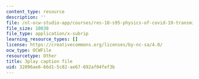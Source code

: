 ```yaml
---
content_type: resource
description: ''
file: /ol-ocw-studio-app/courses/res-10-s95-physics-of-covid-19-transmission-fall-2020/32096ae666d15c82ae67692af04fef3b_jq7d4fE39aM.vtt
file_size: 10838
file_type: application/x-subrip
learning_resource_types: []
license: https://creativecommons.org/licenses/by-nc-sa/4.0/
ocw_type: OCWFile
resourcetype: Other
title: 3play caption file
uid: 32096ae6-66d1-5c82-ae67-692af04fef3b
---
```


